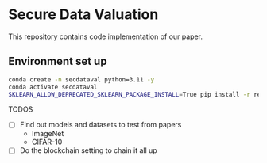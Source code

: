 # Secure Data Valuation

This repository contains code implementation of our paper.


## Environment set up
```bash
conda create -n secdataval python=3.11 -y 
conda activate secdataval
SKLEARN_ALLOW_DEPRECATED_SKLEARN_PACKAGE_INSTALL=True pip install -r requirements.txt
```

TODOS
- [ ] Find out models and datasets to test from papers
    - ImageNet
    - CIFAR-10
- [ ] Do the blockchain setting to chain it all up